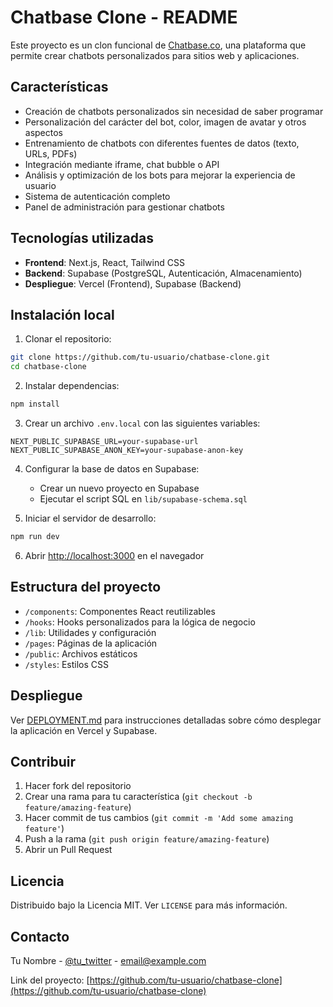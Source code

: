 # Chatbase Clone - README

Este proyecto es un clon funcional de [Chatbase.co](https://www.chatbase.co/), una plataforma que permite crear chatbots personalizados para sitios web y aplicaciones.

## Características

- Creación de chatbots personalizados sin necesidad de saber programar
- Personalización del carácter del bot, color, imagen de avatar y otros aspectos
- Entrenamiento de chatbots con diferentes fuentes de datos (texto, URLs, PDFs)
- Integración mediante iframe, chat bubble o API
- Análisis y optimización de los bots para mejorar la experiencia de usuario
- Sistema de autenticación completo
- Panel de administración para gestionar chatbots

## Tecnologías utilizadas

- **Frontend**: Next.js, React, Tailwind CSS
- **Backend**: Supabase (PostgreSQL, Autenticación, Almacenamiento)
- **Despliegue**: Vercel (Frontend), Supabase (Backend)

## Instalación local

1. Clonar el repositorio:
```bash
git clone https://github.com/tu-usuario/chatbase-clone.git
cd chatbase-clone
```

2. Instalar dependencias:
```bash
npm install
```

3. Crear un archivo `.env.local` con las siguientes variables:
```
NEXT_PUBLIC_SUPABASE_URL=your-supabase-url
NEXT_PUBLIC_SUPABASE_ANON_KEY=your-supabase-anon-key
```

4. Configurar la base de datos en Supabase:
   - Crear un nuevo proyecto en Supabase
   - Ejecutar el script SQL en `lib/supabase-schema.sql`

5. Iniciar el servidor de desarrollo:
```bash
npm run dev
```

6. Abrir [http://localhost:3000](http://localhost:3000) en el navegador

## Estructura del proyecto

- `/components`: Componentes React reutilizables
- `/hooks`: Hooks personalizados para la lógica de negocio
- `/lib`: Utilidades y configuración
- `/pages`: Páginas de la aplicación
- `/public`: Archivos estáticos
- `/styles`: Estilos CSS

## Despliegue

Ver [DEPLOYMENT.md](./DEPLOYMENT.md) para instrucciones detalladas sobre cómo desplegar la aplicación en Vercel y Supabase.

## Contribuir

1. Hacer fork del repositorio
2. Crear una rama para tu característica (`git checkout -b feature/amazing-feature`)
3. Hacer commit de tus cambios (`git commit -m 'Add some amazing feature'`)
4. Push a la rama (`git push origin feature/amazing-feature`)
5. Abrir un Pull Request

## Licencia

Distribuido bajo la Licencia MIT. Ver `LICENSE` para más información.

## Contacto

Tu Nombre - [@tu_twitter](https://twitter.com/tu_twitter) - email@example.com

Link del proyecto: [https://github.com/tu-usuario/chatbase-clone](https://github.com/tu-usuario/chatbase-clone)

